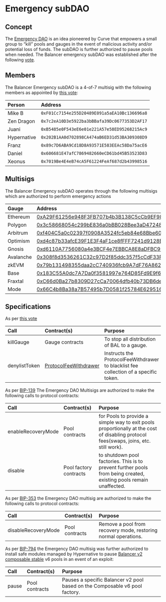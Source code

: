 # Emergency subDAO

## Concept

The [Emergency DAO](https://dao.curve.fi/emergencymembers) is an idea pioneered by Curve that empowers a small group to
“kill” pools and gauges in the event of malicious activity and/or potential loss of funds. The subDAO is further
authorized to pause pools when needed. The Balancer emergency subDAO was established after the
following [vote](https://vote.balancer.fi/#/proposal/0x63fab7ab9ef5b9579dabb82058b8ea309e39c766d435438b55fff8db7c1f69fd).

## Members

The Balancer Emergency subDAO is a 4-of-7 multisig with the following members as appointed
by [this vote](https://forum.balancer.fi/t/form-the-emergency-subdao/3197):

| Person      | Address                                      |
|:------------|:---------------------------------------------|
| Mike B      | `0xF01Cc7154e255D20489E091a5aEA10Bc136696a8` |
| Zen Dragon  | `0x7c2eA10D3e5922ba3bBBafa39Dc0677353D2AF17` |
| Juani       | `0xB5485e0F543eE6e01e221A57e58ED95268215Ac9` |
| Hypernative | `0x202B1AA0d702898CA474aB6ED31d53BA309308D9` |
| Franz       | `0x89c7D6ABA9Cd18D8A93571E583EEAc58Da75acE6` |
| Daniel      | `0x606681E47afC7869482660eCD61bd45B53523D83` |
| Xeonus      | `0x7019Be4E4eB74cA5F61224FeAf687d2b43998516` |

## Multisigs

The Balancer Emergency subDAO operates through the following multisigs which are authorized to perform emergency actions

| Gauge     | Address                                                                                                                                                                                    |
|:----------|:-------------------------------------------------------------------------------------------------------------------------------------------------------------------------------------------|
| Ethereum  | <span class="address-link">[0xA29F61256e948F3FB707b4b3B138C5cCb9EF9888](https://app.safe.global/home?safe=eth:0xA29F61256e948F3FB707b4b3B138C5cCb9EF9888)</span>                                    |
| Polygon   | <span class="address-link">[0x3c58668054c299bE836a0bBB028Bee3aD4724846](https://app.safe.global/home?safe=matic:0x3c58668054c299bE836a0bBB028Bee3aD4724846)</span>                                 |
| Arbitrum  | <span class="address-link">[0xf404C5a0c02397f0908A3524fc5eb84e68Bbe60D](https://app.safe.global/home?safe=arb1:0xf404C5a0c02397f0908A3524fc5eb84e68Bbe60D)</span>                                     |
| Optimism  | <span class="address-link">[0xd4c87b33afcE39F1E3F4aF1ce8fFFF7241d9128B](https://app.safe.global/home?safe=oeth:0xd4c87b33afcE39F1E3F4aF1ce8fFFF7241d9128B)</span>                         |
| Gnosis    | <span class="address-link">[0xd6110A7756080a4e3BCF4e7EBBCA8E8aDFBC9962](https://app.safe.global/home?safe=gno:0xd6110A7756080a4e3BCF4e7EBBCA8E8aDFBC9962)</span>                                   |
| Avalanche | <span class="address-link">[0x308f8d3536261C32c97D2f85ddc357f5cCdF33F0](https://app.safe.global/transactions/queue?safe=avax:0x308f8d3536261C32c97D2f85ddc357f5cCdF33F0)</span>            |
| zkEVM     | <span class="address-link">[0x79b131498355daa2cC740936fcb9A7dF76A86223](https://zksafe.quickswap.exchange/transactions/queue?safe=zkEVM:0x79b131498355daa2cC740936fcb9A7dF76A86223)</span> |
| Base      | <span class="address-link">[0x183C55A0dc7A7Da0f3581997e764D85Fd9E9f63a](https://app.safe.global/transactions/queue?safe=base:0x183C55A0dc7A7Da0f3581997e764D85Fd9E9f63a)</span>            |
| Fraxtal   | <span class="address-link">[0xC66d0Ba27b8309D27cCa70064dfb40b73DB6de9E](https://safe.mainnet.frax.com/home?safe=fraxtal:0xC66d0Ba27b8309D27cCa70064dfb40b73DB6de9E)</span>                 |
| Mode      | <span class="address-link">[0x66C4b8Ba38a7B57495b7D0581f25784E629516c2](https://safe.optimism.io/home?safe=mode:0x66C4b8Ba38a7B57495b7D0581f25784E629516c2)</span>                         |

## Specifications

As per [this vote](https://forum.balancer.fi/t/form-the-emergency-subdao/3197)

| Call          | Contract(s)                                                                                      | Purpose                                                                              |
|:--------------|:-------------------------------------------------------------------------------------------------|:-------------------------------------------------------------------------------------|
| killGauge     | Gauge contracts                                                                                  | To stop all distribution of BAL to a gauge.                                          |
| denylistToken | [ProtocolFeeWithdrawer](https://etherscan.io/address/0x5ef4c5352882b10893b70DbcaA0C000965bd23c5) | Instructs the ProtocolFeeWithdrawer to blacklist fee collection of a specific token. |

As per [BIP-139](https://forum.balancer.fi/t/bip-139-update-emergency-subdao-permissions/4174)
The Emergency DAO Multisigs are authorized to make the following calls to protocol contracts:

| Call               | Contract(s)            | Purpose                                                                                                                               |
|:-------------------|:-----------------------|:--------------------------------------------------------------------------------------------------------------------------------------|
| enableRecoveryMode | Pool contracts         | for Pools to provide a simple way to exit pools proportionally at the cost of disabling protocol fees(swaps, joins, etc. still work). |
| disable            | Pool factory contracts | to shutdown pool factories. This is to prevent further pools from being created, existing pools remain unaffected.                    |

As per [BIP-353](https://forum.balancer.fi/t/bip-353-grant-permissions-for-composable-stable-pool-factory-v5/4974) the
Emergency DAO multisig are authorized to make the following calls to protocol contracts:

| Call                | Contract(s)    | Purpose                                                        |
|:--------------------|:---------------|:---------------------------------------------------------------|
| disableRecoveryMode | Pool contracts | Remove a pool from recovery mode, restoring normal operations. |

As
per [BIP-794](https://forum.balancer.fi/t/bip-794-enable-composable-stable-pool-pause-functionality-to-hypernative/6306)
the Emergency DAO multisig was further authorized to install safe modules managed by Hypernative to
pause [Balancer v2 composable stable](https://docs-v2.balancer.fi/concepts/pools/composable-stable.html) v6 pools in an
event of an exploit:

| Call  | Contract(s)    | Purpose                                                                     |
|:------|:---------------|:----------------------------------------------------------------------------|
| pause | Pool contracts | Pauses a specific Balancer v2 pool based on the Composable v6 pool factory. |
